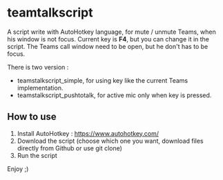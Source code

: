 # teamtalkscript

A script write with AutoHotkey language, for mute / unmute Teams, when his window is not focus.
Current key is **F4**, but you can change it in the script.
The Teams call window need to be open, but he don't has to be focus.

There is two version :
- teamstalkscript_simple, for using key like the current Teams implementation.
- teamstalkscript_pushtotalk, for active mic only when key is pressed.

## How to use

1. Install AutoHotkey : https://www.autohotkey.com/
2. Download the script (choose which one you want, download files directly from Github or use git clone)
3. Run the script

Enjoy ;)
